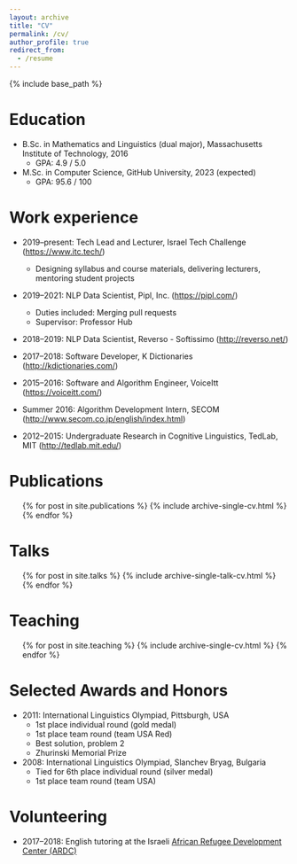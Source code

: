 ```yaml
---
layout: archive
title: "CV"
permalink: /cv/
author_profile: true
redirect_from:
  - /resume
---
```


{% include base_path %}

Education
======
* B.Sc. in Mathematics and Linguistics (dual major), Massachusetts Institute of Technology, 2016
  * GPA: 4.9 / 5.0
* M.Sc. in Computer Science, GitHub University, 2023 (expected)
  * GPA: 95.6 / 100

Work experience
======
* 2019–present: Tech Lead and Lecturer, Israel Tech Challenge (https://www.itc.tech/)
  * Designing syllabus and course materials, delivering lecturers, mentoring student projects

* 2019–2021: NLP Data Scientist, Pipl, Inc. (https://pipl.com/)
  * Duties included: Merging pull requests
  * Supervisor: Professor Hub

* 2018–2019: NLP Data Scientist, Reverso - Softissimo (http://reverso.net/)

* 2017–2018: Software Developer, K Dictionaries (http://kdictionaries.com/)

* 2015–2016: Software and Algorithm Engineer, VoiceItt (https://voiceitt.com/)

* Summer 2016: Algorithm Development Intern, SECOM (http://www.secom.co.jp/english/index.html)

* 2012–2015: Undergraduate Research in Cognitive Linguistics, TedLab, MIT (http://tedlab.mit.edu/)


Publications
======
  <ul>{% for post in site.publications %}
    {% include archive-single-cv.html %}
  {% endfor %}</ul>
  
Talks
======
  <ul>{% for post in site.talks %}
    {% include archive-single-talk-cv.html %}
  {% endfor %}</ul>
  
Teaching
======
  <ul>{% for post in site.teaching %}
    {% include archive-single-cv.html %}
  {% endfor %}</ul>
  
Selected Awards and Honors
======
* 2011: International Linguistics Olympiad, Pittsburgh, USA
  * 1st place individual round (gold medal)
  * 1st place team round (team USA Red)
  * Best solution, problem 2
  * Zhurinski Memorial Prize
* 2008: International Linguistics Olympiad, Slanchev Bryag, Bulgaria
  * Tied for 6th place individual round (silver medal)
  * 1st place team round (team USA)

Volunteering
======
* 2017–2018: English tutoring at the Israeli [African Refugee Development Center (ARDC)](https://www.ardc-israel.org/)